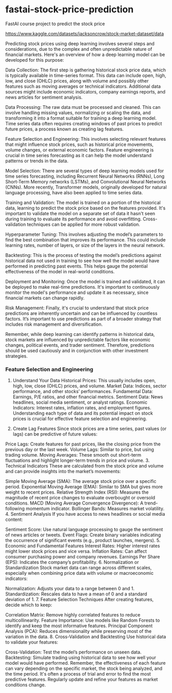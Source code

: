 # fastai-stock-price-prediction
FastAI course project to predict the stock price


https://www.kaggle.com/datasets/jacksoncrow/stock-market-dataset/data

Predicting stock prices using deep learning involves several steps and considerations, due to the complex and often unpredictable nature of financial markets. Here's an overview of how a deep learning model can be developed for this purpose:

Data Collection: The first step is gathering historical stock price data, which is typically available in time-series format. This data can include open, high, low, and close (OHLC) prices, along with volume and possibly other features such as moving averages or technical indicators. Additional data sources might include economic indicators, company earnings reports, and news articles for sentiment analysis.

Data Processing: The raw data must be processed and cleaned. This can involve handling missing values, normalizing or scaling the data, and transforming it into a format suitable for training a deep learning model. Time series data often requires creating windows of past prices to predict future prices, a process known as creating lag features.

Feature Selection and Engineering: This involves selecting relevant features that might influence stock prices, such as historical price movements, volume changes, or external economic factors. Feature engineering is crucial in time series forecasting as it can help the model understand patterns or trends in the data.

Model Selection: There are several types of deep learning models used for time series forecasting, including Recurrent Neural Networks (RNNs), Long Short-Term Memory networks (LSTMs), and Convolutional Neural Networks (CNNs). More recently, Transformer models, originally developed for natural language processing, have also been applied to time series data.

Training and Validation: The model is trained on a portion of the historical data, learning to predict the stock price based on the features provided. It's important to validate the model on a separate set of data it hasn't seen during training to evaluate its performance and avoid overfitting. Cross-validation techniques can be applied for more robust validation.

Hyperparameter Tuning: This involves adjusting the model’s parameters to find the best combination that improves its performance. This could include learning rates, number of layers, or size of the layers in the neural network.

Backtesting: This is the process of testing the model’s predictions against historical data not used in training to see how well the model would have performed in predicting past events. This helps gauge the potential effectiveness of the model in real-world conditions.

Deployment and Monitoring: Once the model is trained and validated, it can be deployed to make real-time predictions. It's important to continuously monitor the model's performance and update it as necessary, since financial markets can change rapidly.

Risk Management: Finally, it's crucial to understand that stock price predictions are inherently uncertain and can be influenced by countless factors. It’s important to use predictions as part of a broader strategy that includes risk management and diversification.

Remember, while deep learning can identify patterns in historical data, stock markets are influenced by unpredictable factors like economic changes, political events, and trader sentiment. Therefore, predictions should be used cautiously and in conjunction with other investment strategies.


### Feature Selection and Engineering 

1. Understand Your Data
Historical Prices: This usually includes open, high, low, close (OHLC) prices, and volume.
Market Data: Indices, sector performance, and other stocks’ performances.
Fundamental Data: Earnings, P/E ratios, and other financial metrics.
Sentiment Data: News headlines, social media sentiment, or analyst ratings.
Economic Indicators: Interest rates, inflation rates, and employment figures.
Understanding each type of data and its potential impact on stock prices is crucial for effective feature selection and engineering.

2. Create Lag Features
Since stock prices are a time series, past values (or lags) can be predictive of future values:

Price Lags: Create features for past prices, like the closing price from the previous day or the last week.
Volume Lags: Similar to price, but using trading volume.
Moving Averages: These smooth out short-term fluctuations and highlight longer-term trends in price and volume.
3. Technical Indicators
These are calculated from the stock price and volume and can provide insights into the market’s movements:

Simple Moving Average (SMA): The average stock price over a specific period.
Exponential Moving Average (EMA): Similar to SMA but gives more weight to recent prices.
Relative Strength Index (RSI): Measures the magnitude of recent price changes to evaluate overbought or oversold conditions.
MACD (Moving Average Convergence Divergence): A trend-following momentum indicator.
Bollinger Bands: Measures market volatility.
4. Sentiment Analysis
If you have access to news headlines or social media content:

Sentiment Score: Use natural language processing to gauge the sentiment of news articles or tweets.
Event Flags: Create binary variables indicating the occurrence of significant events (e.g., product launches, mergers).
5. Economic and Fundamental Features
Interest Rates: Higher interest rates might lower stock prices and vice versa.
Inflation Rates: Can affect consumer purchasing power and company revenues.
Earnings Per Share (EPS): Indicates the company’s profitability.
6. Normalization or Standardization
Stock market data can range across different scales, especially when combining price data with volume or macroeconomic indicators:

Normalization: Adjusts your data to a range between 0 and 1.
Standardization: Rescales data to have a mean of 0 and a standard deviation of 1.
7. Feature Selection Techniques
After creating features, decide which to keep:

Correlation Matrix: Remove highly correlated features to reduce multicollinearity.
Feature Importance: Use models like Random Forests to identify and keep the most informative features.
Principal Component Analysis (PCA): Reduces dimensionality while preserving most of the variation in the data.
8. Cross-Validation and Backtesting
Use historical data to validate your features:

Cross-Validation: Test the model’s performance on unseen data.
Backtesting: Simulate trading using historical data to see how well your model would have performed.
Remember, the effectiveness of each feature can vary depending on the specific market, the stock being analyzed, and the time period. It's often a process of trial and error to find the most predictive features. Regularly update and refine your features as market conditions change.